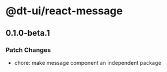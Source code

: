 # @dt-ui/react-message

## 0.1.0-beta.1

### Patch Changes

- chore: make message component an independent package
